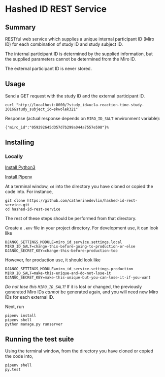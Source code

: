 # Hashed ID REST Service

## Summary

RESTful web service which supplies a unique
internal participant ID (Miro ID)
for each combination of study ID and study subject ID.

The internal participant ID is determined by the supplied information,
but the supplied parameters cannot be determined from the Miro ID.

The external participant ID is never stored.

## Usage

Send a GET request with the study ID and the external
participant ID.

    curl "http://localhost:8000/?study_id=ucla-reaction-time-study-2016&study_subject_id=skwolek321"

Response (actual response depends on `MIRO_ID_SALT` environment variable):

    {"miro_id":"059292645d357d7b299a044a7557e598"}%

## Installing

### Locally

[Install Python3](http://docs.python-guide.org/en/latest/starting/installation/)

[Install Pipenv](https://docs.pipenv.org/)

At a terminal window, `cd` into the directory you have cloned or copied the code into.  For instance,

    git clone https://github.com/catherinedevlin/hashed-id-rest-service.git
    cd hashed-id-rest-service

The rest of these steps should be performed from that directory.

Create a `.env` file in your project directory.  For development use, it can look like

    DJANGO_SETTINGS_MODULE=miro_id_service.settings.local
    MIRO_ID_SALT=change-this-before-going-to-production-or-else
    DJANGO_SECRET_KEY=change-this-before-production-too

However, for production use, it should look like

    DJANGO_SETTINGS_MODULE=miro_id_service.settings.production
    MIRO_ID_SALT=make-this-unique-and-do-not-lose-it
    DJANGO_SECRET_KEY=make-this-unique-but-you-can-lose-it-if-you-want

*Do not lose this `MIRO_ID_SALT`!*  If it is lost or changed, the previously generated Miro IDs *cannot* be
generated again, and you will need new Miro IDs for each external ID.

Next, run

    pipenv install
    pipenv shell
    python manage.py runserver

## Running the test suite

Using the terminal window, from the directory you have cloned or copied the code into,

    pipenv shell
    py.test

